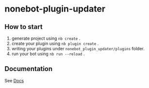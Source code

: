 # nonebot-plugin-updater

## How to start

1. generate project using `nb create` .
2. create your plugin using `nb plugin create` .
3. writing your plugins under `nonebot_plugin_updater/plugins` folder.
4. run your bot using `nb run --reload` .

## Documentation

See [Docs](https://nonebot.dev/)

